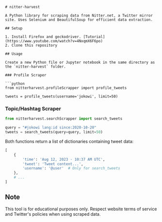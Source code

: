 ```
# nitter-harvest

A Python library for scraping data from Nitter.net, a Twitter mirror site. Uses Selenium and BeautifulSoup for efficient data extraction.

## Setup

1. Install Firefox and geckodriver. [Tutorial](https://www.youtube.com/watch?v=4NxqmX6F6po)
2. Clone this repository

## Usage

Create a new Python file or Jupyter notebook in the same directory as the `nitter-harvest` folder.

### Profile Scraper

```python
from nitterharvest.profileScrapper import profile_tweets

tweets = profile_tweets(username='jokowi', limit=50)
```

### Topic/Hashtag Scraper

```python
from nitterharvest.searchScrapper import search_tweets

query = "#jokowi lang:id since:2020-10-20"
tweets = search_tweets(query=query, limit=50)
```

Both functions return a list of dictionaries containing tweet data:

```python
[
    {
        'time': 'Aug 12, 2023 · 10:37 AM UTC',
        'tweet': 'Tweet content...',
        'username': '@user'  # Only for search_tweets
    },
    # ...
]
```

## Note

This tool is for educational purposes only. Respect website terms of service and Twitter's policies when using scraped data.
```